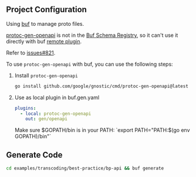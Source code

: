 ## Project Configuration

Using [buf](https://buf.build/) to manage proto files.

[protoc-gen-openapi](https://github.com/google/gnostic/blob/main/cmd/protoc-gen-openapi/README.md) is not in the [Buf Schema Registry](https://buf.build/plugins), 
so it can't use it directly with buf [remote plugin](https://buf.build/docs/generate/overview#generating-with-remote-plugins).

Refer to [issues#821](https://github.com/bufbuild/plugins/issues/821).

To use `protoc-gen-openapi` with buf, you can use the following steps:

1. Install `protoc-gen-openapi`

    ```bash
    go install github.com/google/gnostic/cmd/protoc-gen-openapi@latest
    ```

2. Use as local plugin in buf.gen.yaml

    ```yaml
    plugins:
      - local: protoc-gen-openapi
        out: gen/openapi
    ```
    
    Make sure $GOPATH/bin is in your PATH: `export PATH="PATH:$(go env GOPATH)/bin"`

## Generate Code

```bash
cd examples/transcoding/best-practice/bp-api && buf generate
```